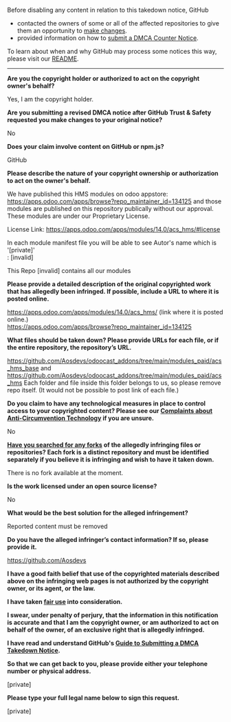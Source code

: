 Before disabling any content in relation to this takedown notice, GitHub
- contacted the owners of some or all of the affected repositories to give them an opportunity to [make changes](https://docs.github.com/en/github/site-policy/dmca-takedown-policy#a-how-does-this-actually-work).
- provided information on how to [submit a DMCA Counter Notice](https://docs.github.com/en/articles/guide-to-submitting-a-dmca-counter-notice).

To learn about when and why GitHub may process some notices this way, please visit our [README](https://github.com/github/dmca/blob/master/README.md#anatomy-of-a-takedown-notice).

---

**Are you the copyright holder or authorized to act on the copyright owner's behalf?**

Yes, I am the copyright holder.

**Are you submitting a revised DMCA notice after GitHub Trust & Safety requested you make changes to your original notice?**

No

**Does your claim involve content on GitHub or npm.js?**

GitHub

**Please describe the nature of your copyright ownership or authorization to act on the owner's behalf.**

We have published this HMS modules on odoo appstore: https://apps.odoo.com/apps/browse?repo_maintainer_id=134125 and those modules are published on this repository publically without our approval. These modules are under our Proprietary License.

License Link: https://apps.odoo.com/apps/modules/14.0/acs_hms/#license

In each module manifest file you will be able to see Autor's name which is '[private]'  
: [invalid]

This Repo [invalid] contains all our modules

**Please provide a detailed description of the original copyrighted work that has allegedly been infringed. If possible, include a URL to where it is posted online.**
 
https://apps.odoo.com/apps/modules/14.0/acs_hms/ (link where it is posted online.)  
https://apps.odoo.com/apps/browse?repo_maintainer_id=134125

**What files should be taken down? Please provide URLs for each file, or if the entire repository, the repository’s URL.**

https://github.com/Aosdevs/odoocast_addons/tree/main/modules_paid/acs_hms_base and https://github.com/Aosdevs/odoocast_addons/tree/main/modules_paid/acs_hms
Each folder and file inside this folder belongs to us, so please remove repo itself. (It would not be possible to post link of each file.)

**Do you claim to have any technological measures in place to control access to your copyrighted content? Please see our <a href="https://docs.github.com/articles/guide-to-submitting-a-dmca-takedown-notice#complaints-about-anti-circumvention-technology">Complaints about Anti-Circumvention Technology</a> if you are unsure.**

No

**<a href="https://docs.github.com/articles/dmca-takedown-policy#b-what-about-forks-or-whats-a-fork">Have you searched for any forks</a> of the allegedly infringing files or repositories? Each fork is a distinct repository and must be identified separately if you believe it is infringing and wish to have it taken down.**

There is no fork available at the moment.

**Is the work licensed under an open source license?**

No

**What would be the best solution for the alleged infringement?**

Reported content must be removed

**Do you have the alleged infringer’s contact information? If so, please provide it.**

https://github.com/Aosdevs

**I have a good faith belief that use of the copyrighted materials described above on the infringing web pages is not authorized by the copyright owner, or its agent, or the law.**

**I have taken <a href="https://www.lumendatabase.org/topics/22">fair use</a> into consideration.**

**I swear, under penalty of perjury, that the information in this notification is accurate and that I am the copyright owner, or am authorized to act on behalf of the owner, of an exclusive right that is allegedly infringed.**

**I have read and understand GitHub's <a href="https://docs.github.com/articles/guide-to-submitting-a-dmca-takedown-notice/">Guide to Submitting a DMCA Takedown Notice</a>.**

**So that we can get back to you, please provide either your telephone number or physical address.**

[private]

**Please type your full legal name below to sign this request.**

[private]
